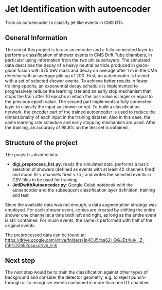 # Jet Identification with autoencoder
Train an autoencoder to classify jet like events in CMS DTs.


## General Information
The aim of this project is to use an encoder and a fully connected layer to perform a classification of shower events in CMS Drift Tube chambers, in particular using information from the two phi superlayers.
The simulated data describes the decay of a heavy neutral particle produced in gluon-gluon fusion with 375 GeV mass and decay on average after 1 m in the CMS detector with an average pile up of 200.
First, an autoencoder is trained with a set of selected shower events. To achieve better results in fewer training epochs, an exponential decay schedule is implemented to progressively reduce the learning rate and an early stop mechanism that stops the train after 10 epochs in which the loss value is larger or equal to the previous epoch value.
The second part implements a fully connected layer to classify the input as shower or not.
To build a classification network, the encoder part of the trained autoencoder is used to reduce the dimensionality of each input in the training dataset. Also in this case, the same learning rate schedule and early stopping mechanism are used.
After the training, an accuracy of 98.8% on the test set is obtained.

## Structure of the project
The project is divided into:
- **digi_preprocess_list.py**:  reads the simulated data, performs a basic selection of showers (defined as events with at least 40 channels fired) and muon (6 < channels fired < 15 ) and writes the selected events in CSV files to  be used for training;
- **JetIDwithAutoencoder.py**: Google Colab notebook with the autoencoder and the subsequent classification layer definition, training and test;

Since the available data was not enough, a data augmentation strategy was employed. For each shower event, copies are created by shifting the entire shower one channel at a time both left and right, as long as the entire event is still contained. 
For muon events, the same is performed with half of the original events.

The preprocessed data can be found at: https://drive.google.com/drive/folders/1p4OJ5rba62HQGJEz4uIv__Z-mPrIDGhE?usp=drive_link

## Next step
The next step would be to train the classification against other types of background and consider the detector geometry, e.g. to reject punch-through or to recognize events contained in more than one DT chamber. 
